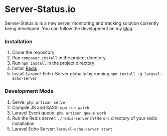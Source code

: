 Server-Status.io
===
Server-Status.io is a new server monitoring and tracking solution currently being developed.
You can follow the development on my [blog](http://blog.server-status.io).

### Installation
1. Clone the repository 
2. Run `composer install` in the project directory
3. Run `npm install` in the project directory
4. Install [Redis](https://redis.io/)
5. Install Laravel-Echo-Server globally by running `npm install -g laravel-echo-server`

### Development Mode
1. Serve: `php artisan serve`
2. Compile JS and SASS: `npm run watch`
3. Laravel Event queue: `php artisan queue:work`
4. Run the Redis server: `./redis-server` in the `src` directory of your redis installation
5. Laravel Echo Server: `laravel-echo-server start`


